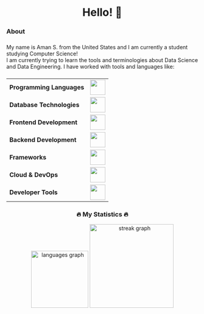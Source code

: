 <h1 align="center">Hello! 👋</h1>

###

<h3 align="left">About</h3>

###

<p align="left">My name is Aman S. from the United States and I am currently a student studying Computer Science!<br>I am currently trying to learn the tools and terminologies about Data Science and Data Engineering.
I have worked with tools and languages like:</p>

###

<div align="center">
  <table>
  	<tr>
  		<td><strong>Programming Languages</strong></td>
  		<td>
  			<img height=40 src="https://skillicons.dev/icons?i=cpp,python,swift&theme=dark">
  		</td>
  	</tr>
  	<tr>
  		<td><strong>Database Technologies</strong></td>
  		<td>
  			<img height=40 src="https://skillicons.dev/icons?i=mysql,firebase&theme=dark">
  		</td>
  	</tr>
  	<tr>
  		<td><strong>Frontend Development</strong></td>
  		<td>
  			<img height=40 src="https://skillicons.dev/icons?i=html,css,js,react,angular&theme=dark">
  		</td>
  	</tr>
  	<tr>
  		<td><strong>Backend Development</strong></td>
  		<td>
  			<img height=40 src="https://skillicons.dev/icons?i=flask&theme=dark">
  		</td>
  	</tr>
  	<tr>
  		<td><strong>Frameworks</strong></td>
  		<td>
  			<img height=40 src="https://skillicons.dev/icons?i=tailwind&theme=dark">
  		</td>
  	</tr>
  	<tr>
  		<td><strong>Cloud & DevOps</strong></td>
  		<td>
  			<img height=40 src="https://skillicons.dev/icons?i=aws,docker&theme=dark">
  		</td>
  	</tr>
  	<tr>
  		<td><strong>Developer Tools</strong></td>
  		<td>
  			<img height=40 src="https://skillicons.dev/icons?i=git,github,xcode&theme=dark">
  		</td>
  	</tr>
  </table>
</div>

<h3 align="center">🔥   My Statistics   🔥</h3>

<div align='center'>
  <img src="https://github-readme-stats.vercel.app/api/top-langs?username=axs03&locale=en&hide_title=false&layout=compact&card_width=320&langs_count=5&theme=dracula&hide_border=false&order=2" 1  height="150" alt="languages graph" />
  <img src="https://streak-stats.demolab.com?user=axs03&locale=en&mode=daily&theme=dark&hide_border=false&border_radius=5&order=3" height="220" alt="streak graph" />
</div>

